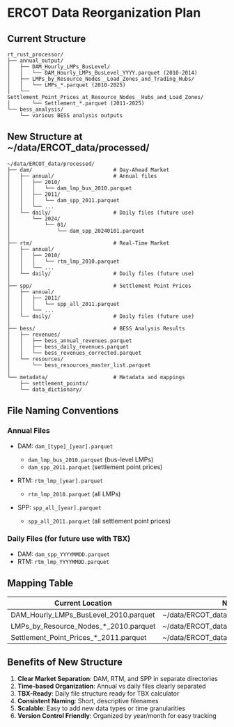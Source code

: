 # ERCOT Data Reorganization Plan

## Current Structure
```
rt_rust_processor/
├── annual_output/
│   ├── DAM_Hourly_LMPs_BusLevel/
│   │   └── DAM_Hourly_LMPs_BusLevel_YYYY.parquet (2010-2014)
│   ├── LMPs_by_Resource_Nodes__Load_Zones_and_Trading_Hubs/
│   │   └── LMPs_*.parquet (2010-2025)
│   └── Settlement_Point_Prices_at_Resource_Nodes__Hubs_and_Load_Zones/
│       └── Settlement_*.parquet (2011-2025)
└── bess_analysis/
    └── various BESS analysis outputs
```

## New Structure at ~/data/ERCOT_data/processed/
```
~/data/ERCOT_data/processed/
├── dam/                          # Day-Ahead Market
│   ├── annual/                   # Annual files
│   │   ├── 2010/
│   │   │   └── dam_lmp_bus_2010.parquet
│   │   ├── 2011/
│   │   │   └── dam_spp_2011.parquet
│   │   └── ...
│   └── daily/                    # Daily files (future use)
│       └── 2024/
│           └── 01/
│               └── dam_spp_20240101.parquet
│
├── rtm/                          # Real-Time Market
│   ├── annual/
│   │   ├── 2010/
│   │   │   └── rtm_lmp_2010.parquet
│   │   └── ...
│   └── daily/                    # Daily files (future use)
│
├── spp/                          # Settlement Point Prices
│   ├── annual/
│   │   ├── 2011/
│   │   │   └── spp_all_2011.parquet
│   │   └── ...
│   └── daily/                    # Daily files (future use)
│
├── bess/                         # BESS Analysis Results
│   ├── revenues/
│   │   ├── bess_annual_revenues.parquet
│   │   ├── bess_daily_revenues.parquet
│   │   └── bess_revenues_corrected.parquet
│   └── resources/
│       └── bess_resources_master_list.parquet
│
└── metadata/                     # Metadata and mappings
    ├── settlement_points/
    └── data_dictionary/
```

## File Naming Conventions

### Annual Files
- DAM: `dam_[type]_[year].parquet`
  - `dam_lmp_bus_2010.parquet` (bus-level LMPs)
  - `dam_spp_2011.parquet` (settlement point prices)

- RTM: `rtm_lmp_[year].parquet`
  - `rtm_lmp_2010.parquet` (all LMPs)

- SPP: `spp_all_[year].parquet`
  - `spp_all_2011.parquet` (all settlement point prices)

### Daily Files (for future use with TBX)
- DAM: `dam_spp_YYYYMMDD.parquet`
- RTM: `rtm_lmp_YYYYMMDD.parquet`

## Mapping Table

| Current Location | New Location | New Filename |
|-----------------|--------------|--------------|
| DAM_Hourly_LMPs_BusLevel_2010.parquet | ~/data/ERCOT_data/processed/dam/annual/2010/ | dam_lmp_bus_2010.parquet |
| LMPs_by_Resource_Nodes_*_2010.parquet | ~/data/ERCOT_data/processed/rtm/annual/2010/ | rtm_lmp_2010.parquet |
| Settlement_Point_Prices_*_2011.parquet | ~/data/ERCOT_data/processed/spp/annual/2011/ | spp_all_2011.parquet |

## Benefits of New Structure

1. **Clear Market Separation**: DAM, RTM, and SPP in separate directories
2. **Time-based Organization**: Annual vs daily files clearly separated
3. **TBX-Ready**: Daily file structure ready for TBX calculator
4. **Consistent Naming**: Short, descriptive filenames
5. **Scalable**: Easy to add new data types or time granularities
6. **Version Control Friendly**: Organized by year/month for easy tracking